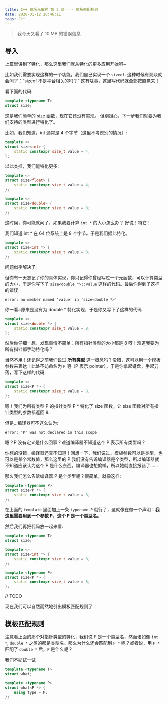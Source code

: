 ```yaml
---
title: C++ 模版元编程 第 2 章 --- 模板匹配规则
date: 2020-01-12 20:46:11
tags: C++
---
```


> 我今天又看了 10 MB 的错误信息

<!-- more -->

## 导入

上篇里讲到了特化，那么这里我们就从特化的更多应用开始吧~

比如我们需要实现这样的一个功能，我们自己实现一个 `sizeof`.
这种时候有观众就会问了：“sizeof 不是平台相关的吗？”
这有啥事，~~这里写代码就全部按直觉来！~~

看下面的代码:
```cpp
template <typename T>
struct size;
```

这是我们简单的 size 函数，现在它还没有实现。
但别担心，下一步我们就要为我们支持的类型进行特化了。

比如，我们知道，int 通常是 4 个字节（这里不考虑别的情况）:
```cpp
template <>
struct size<int> {
    static constexpr size_t value = 4;
};
```

以此类推，我们能特化更多:

```cpp
template <>
struct size<float> {
    static constexpr size_t value = 4;
};

template <>
struct size<double> {
    static constexpr size_t value = 8;
};
```

这时候，你可能就问了，如果我要计算 `int *` 的大小怎么办？
好说！特它！

我们知道 int * 在 64 位系统上是 8 个字节。于是我们据此特化。

```cpp
template <>
struct size<int *> {
    static constexpr size_t value = 8;
};
```

问题似乎解决了。

但你有一天忘记了你的具体实现，你只记得你曾经写过一个元函数，可以计算类型的大小，于是你写下了 `size<double *>::value` 这样的代码。最后你得到了这样的错误

```
error: no member named 'value' in 'size<double *>'
```

你一看~原来是没有为 double * 特化实现，于是你又写下了这样的代码

```cpp
template <>
struct size<double *> {
    static constexpr size_t value = 8;
};
```

然后你仔细一想，发现事情不简单：所有指针类型的大小都是 8 呀！难道我要为所有指针都手动特化吗？

当然不用！还记得之前我们说过 **所有类型** 这一概念吗？没错，这可以用一个模板参数来表达！此处不妨命名为 `P` 吧（P 表示 pointer），于是你拿起键盘，手起刀落，写下这样的代码:

```cpp
template <>
struct size<P *> {
    static constexpr size_t value = 8;
};
```

嗯！我们为所有类型 P 的指针类型 P * 特化了 size 函数，让 size 函数对所有指针类型的参数都返回 8.

但是...编译器可不这么认为:
```
error: 'P' was not declared in this scope
```

嗯？P 没有定义是什么回事？难道编译器不知道这个 P 表示所有类型吗？

你想的没错，编译器还真不知道！回想一下，我们说过，模板参数可以是类型，也可以是某个常数值，那么这里的 P 我们没有告诉编译器是个类型，所以编译器就不知道应该认为这个 P 是什么东西。编译器也想偷懒，所以她就直接报错了......

那么我们怎么告诉编译器 P 是个类型呢？很简单，就像这样:

```cpp
template <typename P>
struct size<P *> {
    static constexpr size_t value = 8;
};
```

在上面的 `template` 里面加上一条 `typename P` 就行了，这就像在做一个声明：**我这里需要用到一个参数 P，这个 P 是一个类型名。**

然后我们再把代码放一起来看:

```cpp
template <typename T>
struct size;

template <>
struct size<int *> {
    static constexpr size_t value = 8;
};

template <typename P>
struct size<P *> {
    static constexpr size_t value = 8;
};
```

// TODO


现在我们可以自然而然地引出模板匹配规则了

## 模板匹配规则

注意看上面的那个对指针类型的特化，我们说 P 是一个类型名，然而诸如像 `int *`, `double *` 之类的都是类型名。那么为什么还会匹配到 `P *` 呢？或者说，用 `P *` 匹配了 `double *` 后，`P` 是什么呢？

我们不妨试一试

```cpp
template <typename T>
struct what;

template <typename P>
struct what<P *> {
    using type = P;
};
```
